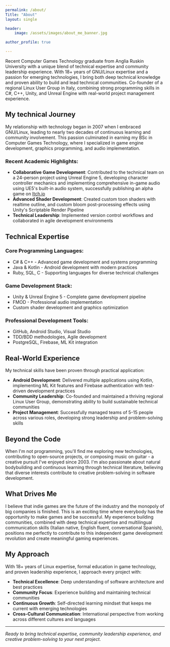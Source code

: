 ```yaml
---
permalink: /about/
Title: "About"
layout: single

header:
    image: /assets/images/about_me_banner.jpg

author_profile: true

---
```


Recent Computer Games Technology graduate from Anglia Ruskin University with a unique blend of technical expertise and community leadership experience. With 18+ years of GNU/Linux expertise and a passion for emerging technologies, I bring both deep technical knowledge and proven ability to build and lead technical communities. Co-founder of a regional Linux User Group in Italy, combining strong programming skills in C#, C++, Unity, and Unreal Engine with real-world project management experience.

## My technical Journey
My relationship with technology began in 2007 when I embraced GNU/Linux, leading to nearly two decades of continuous learning and community involvement. This passion culminated in earning my BSc in Computer Games Technology, where I specialized in game engine development, graphics programming, and audio implementation.

### Recent Academic Highlights:
* **Collaborative Game Development**: Contributed to the technical team on a 24-person project using Unreal Engine 5, developing character controller mechanics and implementing comprehensive in-game audio using UE5's built-in audio system, successfully publishing an alpha game on [Itch.io](https://clever-critter-games.itch.io/crystal-chaos)
* **Advanced Shader Development**: Created custom toon shaders with realtime outline, and custom bloom post-processing effects using Unity's Scriptable Render Pipeline
* **Technical Leadership**: Implemented version control workflows and collaborated in agile development environments

## Technical Expertise

### Core Programming Languages:
* C# & C++ - Advanced game development and systems programming
* Java & Kotlin - Android development with modern practices
* Ruby, SQL, C - Supporting languages for diverse technical challenges

### Game Development Stack:
* Unity & Unreal Engine 5 - Complete game development pipeline
* FMOD - Professional audio implementation
* Custom shader development and graphics optimization

### Professional Development Tools:
* GitHub, Android Studio, Visual Studio
* TDD/BDD methodologies, Agile development
* PostgreSQL, Firebase, ML Kit integration

## Real-World Experience
My technical skills have been proven through practical application:

* **Android Development**: Delivered multiple applications using Kotlin, implementing ML Kit features and Firebase authentication with test-driven development practices
* **Community Leadership**: Co-founded and maintained a thriving regional Linux User Group, demonstrating ability to build sustainable technical communities
* **Project Management**: Successfully managed teams of 5-15 people across various roles, developing strong leadership and problem-solving skills

## Beyond the Code
When I'm not programming, you'll find me exploring new technologies, contributing to open-source projects, or composing music on guitar - a creative pursuit I've enjoyed since 2003. I'm also passionate about natural bodybuilding and continuous learning through technical literature, believing that diverse interests contribute to creative problem-solving in software development.

## What Drives Me
I believe that indie games are the future of the industry and the monopoly of big companies is finished. This is an exciting time where everybody has the opportunity to make games and be successful. My experience building communities, combined with deep technical expertise and multilingual communication skills (Italian native, English fluent, conversational Spanish), positions me perfectly to contribute to this independent game development revolution and create meaningful gaming experiences.

## My Approach
With 18+ years of Linux expertise, formal education in game technology, and proven leadership experience, I approach every project with:

* **Technical Excellence**: Deep understanding of software architecture and best practices
* **Community Focus**: Experience building and maintaining technical communities
* **Continuous Growth**: Self-directed learning mindset that keeps me current with emerging technologies
* **Cross-Cultural Communication**: International perspective from working across different cultures and languages

---
*Ready to bring technical expertise, community leadership experience, and creative problem-solving to your next project.*